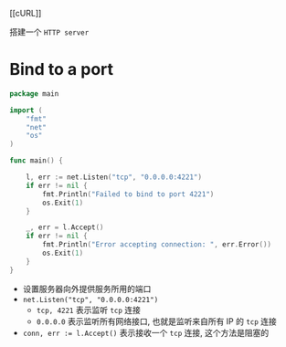 [[cURL]]

搭建一个 `HTTP server`

# Bind to a port
```go
package main

import (
	"fmt"
	"net"
	"os"
)

func main() {

	l, err := net.Listen("tcp", "0.0.0.0:4221")
	if err != nil {
		fmt.Println("Failed to bind to port 4221")
		os.Exit(1)
	}

	_, err = l.Accept()
	if err != nil {
		fmt.Println("Error accepting connection: ", err.Error())
		os.Exit(1)
	}
}

```
- 设置服务器向外提供服务所用的端口
- `net.Listen("tcp", "0.0.0.0:4221")`
	- `tcp, 4221` 表示监听 `tcp` 连接
	- `0.0.0.0` 表示监听所有网络接口, 也就是监听来自所有 IP 的 `tcp` 连接
- `conn, err := l.Accept()` 表示接收一个 `tcp` 连接, 这个方法是阻塞的